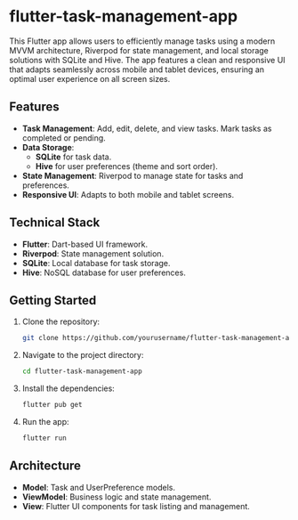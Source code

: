 # flutter-task-management-app
This Flutter app allows users to efficiently manage tasks using a modern MVVM architecture, Riverpod for state management, and local storage solutions with SQLite and Hive. The app features a clean and responsive UI that adapts seamlessly across mobile and tablet devices, ensuring an optimal user experience on all screen sizes.

## Features
- **Task Management**: Add, edit, delete, and view tasks. Mark tasks as completed or pending.
- **Data Storage**: 
  - **SQLite** for task data.
  - **Hive** for user preferences (theme and sort order).
- **State Management**: Riverpod to manage state for tasks and preferences.
- **Responsive UI**: Adapts to both mobile and tablet screens.

## Technical Stack
- **Flutter**: Dart-based UI framework.
- **Riverpod**: State management solution.
- **SQLite**: Local database for task storage.
- **Hive**: NoSQL database for user preferences.

## Getting Started
1. Clone the repository:
   ```bash
   git clone https://github.com/yourusername/flutter-task-management-app.git
   ```
2. Navigate to the project directory:
   ```bash
   cd flutter-task-management-app
   ```
3. Install the dependencies:
   ```bash
   flutter pub get
   ```
4. Run the app:
   ```bash
   flutter run
   ```

## Architecture
- **Model**: Task and UserPreference models.
- **ViewModel**: Business logic and state management.
- **View**: Flutter UI components for task listing and management.
